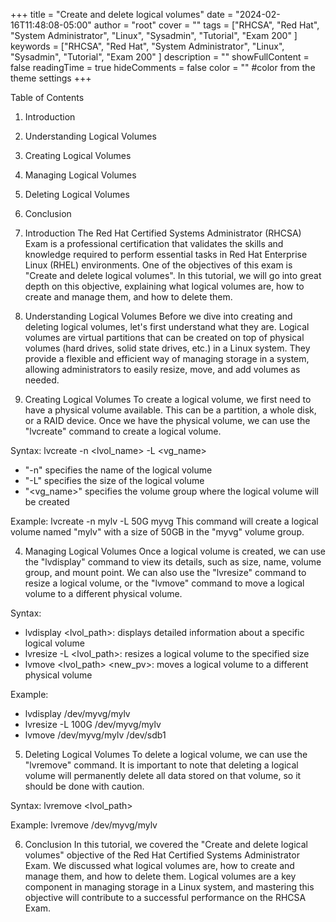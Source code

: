 +++
title = "Create and delete logical volumes"
date = "2024-02-16T11:48:08-05:00"
author = "root"
cover = ""
tags = ["RHCSA", "Red Hat", "System Administrator", "Linux", "Sysadmin", "Tutorial", "Exam 200" ]
keywords = ["RHCSA", "Red Hat", "System Administrator", "Linux", "Sysadmin", "Tutorial", "Exam 200" ]
description = ""
showFullContent = false
readingTime = true
hideComments = false
color = "" #color from the theme settings
+++


Table of Contents
1. Introduction
2. Understanding Logical Volumes
3. Creating Logical Volumes
4. Managing Logical Volumes
5. Deleting Logical Volumes
6. Conclusion

1. Introduction
The Red Hat Certified Systems Administrator (RHCSA) Exam is a professional certification that validates the skills and knowledge required to perform essential tasks in Red Hat Enterprise Linux (RHEL) environments. One of the objectives of this exam is "Create and delete logical volumes". In this tutorial, we will go into great depth on this objective, explaining what logical volumes are, how to create and manage them, and how to delete them.

2. Understanding Logical Volumes
Before we dive into creating and deleting logical volumes, let's first understand what they are. Logical volumes are virtual partitions that can be created on top of physical volumes (hard drives, solid state drives, etc.) in a Linux system. They provide a flexible and efficient way of managing storage in a system, allowing administrators to easily resize, move, and add volumes as needed.

3. Creating Logical Volumes
To create a logical volume, we first need to have a physical volume available. This can be a partition, a whole disk, or a RAID device. Once we have the physical volume, we can use the "lvcreate" command to create a logical volume.

Syntax: lvcreate -n <lvol_name> -L <size> <vg_name>

- "-n" specifies the name of the logical volume
- "-L" specifies the size of the logical volume
- "<vg_name>" specifies the volume group where the logical volume will be created

Example: lvcreate -n mylv -L 50G myvg
This command will create a logical volume named "mylv" with a size of 50GB in the "myvg" volume group.

4. Managing Logical Volumes
Once a logical volume is created, we can use the "lvdisplay" command to view its details, such as size, name, volume group, and mount point. We can also use the "lvresize" command to resize a logical volume, or the "lvmove" command to move a logical volume to a different physical volume.

Syntax:
- lvdisplay <lvol_path>: displays detailed information about a specific logical volume
- lvresize -L <size> <lvol_path>: resizes a logical volume to the specified size
- lvmove <lvol_path> <new_pv>: moves a logical volume to a different physical volume

Example:
- lvdisplay /dev/myvg/mylv
- lvresize -L 100G /dev/myvg/mylv
- lvmove /dev/myvg/mylv /dev/sdb1

5. Deleting Logical Volumes
To delete a logical volume, we can use the "lvremove" command. It is important to note that deleting a logical volume will permanently delete all data stored on that volume, so it should be done with caution.

Syntax: lvremove <lvol_path>

Example: lvremove /dev/myvg/mylv

6. Conclusion
In this tutorial, we covered the "Create and delete logical volumes" objective of the Red Hat Certified Systems Administrator Exam. We discussed what logical volumes are, how to create and manage them, and how to delete them. Logical volumes are a key component in managing storage in a Linux system, and mastering this objective will contribute to a successful performance on the RHCSA Exam. 